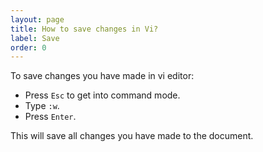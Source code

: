 ```yaml
---
layout: page
title: How to save changes in Vi?
label: Save
order: 0
---
```


To save changes you have made in vi editor:

* Press `Esc` to get into command mode.
* Type `:w`.
* Press `Enter`.

This will save all changes you have made to the document.
